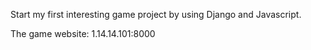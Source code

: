 Start my first interesting game project by using Django and Javascript.

The game website: 1.14.14.101:8000
